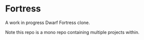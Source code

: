 
# Fortress

A work in progress Dwarf Fortress clone.

Note this repo is a mono repo containing multiple projects within.

